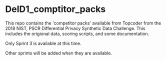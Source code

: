 # DeID1_comptitor_packs
This repo contains the 'competitor packs' available from Topcoder from the 2018 NIST, PSCR Differential Privacy Synthetic Data Challenge. This includes the origional data, scoring scripts, and some documentation.

Only Sprint 3 is available at this time. 

Other sprints will be added when they are available. 
